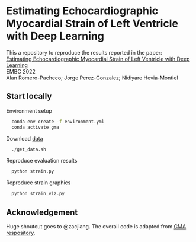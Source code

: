 # Estimating Echocardiographic Myocardial Strain of Left Ventricle with Deep Learning
This a repository to reproduce the results reported in the paper:<br/>
[Estimating Echocardiographic Myocardial Strain of Left Ventricle with Deep Learning](https://ieeexplore.ieee.org/document/9872008)<br/>
EMBC 2022<br/>
Alan Romero-Pacheco; Jorge Perez-Gonzalez; Nidiyare Hevia-Montiel<br/>

## Start locally

Environment setup

```bash
  conda env create -f environment.yml
  conda activate gma
```

Download [data](https://drive.google.com/file/d/133ryluTjygAa4fEWNEal2YgelweHmbY1/view?usp=sharing)
```bash
  ./get_data.sh
```
Reproduce evaluation results
```bash
  python strain.py
```
Reproduce strain graphics
```bash
  python strain_viz.py
```

## Acknowledgement
Huge shoutout goes to @zacjiang. The overall code is adapted from [GMA respository](https://github.com/zacjiang/GMA).
